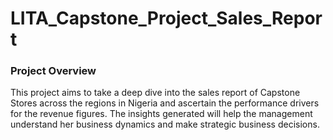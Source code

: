 # LITA_Capstone_Project_Sales_Report

### Project Overview
This project aims to take a deep dive into the sales report of Capstone Stores across the regions in Nigeria and ascertain the performance drivers for the revenue figures. The insights generated will help the management understand her business dynamics and make strategic business decisions.
